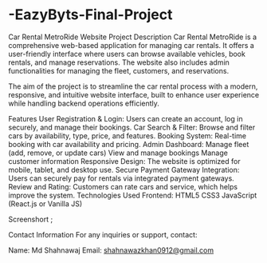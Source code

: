 # -EazyByts-Final-Project


Car Rental MetroRide Website
Project Description
Car Rental MetroRide is a comprehensive web-based application for managing car rentals. It offers a user-friendly interface where users can browse available vehicles, book rentals, and manage reservations. The website also includes admin functionalities for managing the fleet, customers, and reservations.

The aim of the project is to streamline the car rental process with a modern, responsive, and intuitive website interface, built to enhance user experience while handling backend operations efficiently.

Features
User Registration & Login: Users can create an account, log in securely, and manage their bookings.
Car Search & Filter: Browse and filter cars by availability, type, price, and features.
Booking System: Real-time booking with car availability and pricing.
Admin Dashboard:
Manage fleet (add, remove, or update cars)
View and manage bookings
Manage customer information
Responsive Design: The website is optimized for mobile, tablet, and desktop use.
Secure Payment Gateway Integration: Users can securely pay for rentals via integrated payment gateways.
Review and Rating: Customers can rate cars and service, which helps improve the system.
Technologies Used
Frontend:
HTML5
CSS3
JavaScript (React.js or Vanilla JS)

Screenshort ;


Contact Information
For any inquiries or support, contact:

Name: Md Shahnawaj
Email: shahnawazkhan0912@gmail.com
